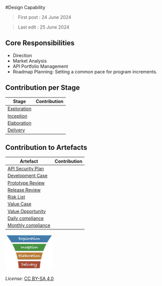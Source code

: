 #Design Capability

> First post : 24 June 2024

> Last edit : 25 June 2024

## Core Responsibilities
- Direction 
- Market Analysis
- API Portfolio Management
- Roadmap Planning: Setting a common pace for program increments.

## Contribution per Stage
| Stage | Contribution |
| ----- | ------------ |
| [Exploration](/Stages/exploration.md) | |
| [Inception](/Stages/inception.md) | |
| [Elaboration](/Stages/elaboration.md) | |
| [Delivery](/Stages/delivery.md) | |

## Contribution to Artefacts
| Artefact | Contribution |
| ----- | ------------ |
| [API Security Plan](/Artefacts/sec-plan) | |
| [Development Case](/Artefacts/dev-case.md) | |
| [Prototype Review](/Artefacts/pro-review.md) | |
| [Release Review](/Artefacts/rel-review) | |
| [Risk List](/Artefacts/risklist.md) | |
| [Value Case](/Artefacts/val-case.md) | |
| [Value Opportunity](/Artefacts/val-oppo.md) | |
| [Daily compliance](/Artefacts/dailyCompliance.md) | |
| [Monthly compliance](/Artefacts/monthlyCompliance.md) | |


[<img src="/images/leanupLogo s.png" alt="drawing" class="center" width="150"/>](/Capabilities/overview.md)

*License*: [CC BY-SA 4.0](https://creativecommons.org/licenses/by-sa/4.0/deed.en)
